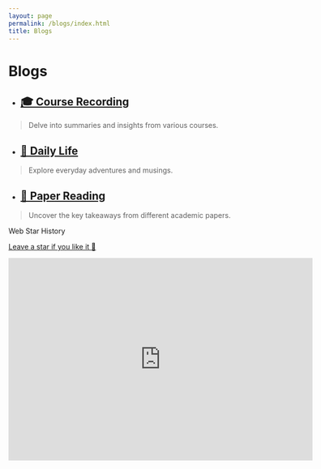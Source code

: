 ```yaml
---
layout: page
permalink: /blogs/index.html
title: Blogs
---
```



# Blogs

- ## [🎓 Course Recording](https://CRYoushiwo.github.io/blogs/CourseRecording)
> Delve into summaries and insights from various courses.

- ## [🌿 Daily Life](https://CRYoushiwo.github.io/blogs/DailyLife)
> Explore everyday adventures and musings.

- ## [📄 Paper Reading](https://CRYoushiwo.github.io/blogs/PaperReading)
> Uncover the key takeaways from different academic papers.


Web Star History

[Leave a star if you like it 🥰](https://github.com/GuangLun2000/GuangLun2000.github.io)

<iframe style="width:100%;height:auto;min-width:600px;min-height:400px;" src="https://star-history.com/embed?secret=Z2l0aHViX3BhdF8xMUFSVkxCRUEwVUplM1kxYnU1aG1UX3V1TUtTVjZhbnM2MHFIZnZlMkhweEpvaFVsdmdDVVZhYkEwTTBuYmtyZjhSRTI0UVMzTEd1R0hnVW5M#GuangLun2000/GuangLun2000.github.io&Date" frameBorder="0"></iframe>
